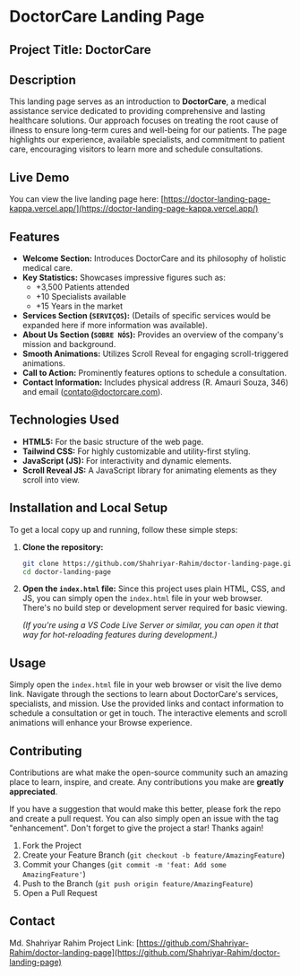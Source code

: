 # DoctorCare Landing Page

## Project Title: DoctorCare

## Description

This landing page serves as an introduction to **DoctorCare**, a medical assistance service dedicated to providing comprehensive and lasting healthcare solutions. Our approach focuses on treating the root cause of illness to ensure long-term cures and well-being for our patients. The page highlights our experience, available specialists, and commitment to patient care, encouraging visitors to learn more and schedule consultations.

## Live Demo

You can view the live landing page here: [https://doctor-landing-page-kappa.vercel.app/](https://doctor-landing-page-kappa.vercel.app/)

## Features

* **Welcome Section:** Introduces DoctorCare and its philosophy of holistic medical care.
* **Key Statistics:** Showcases impressive figures such as:
    * +3,500 Patients attended
    * +10 Specialists available
    * +15 Years in the market
* **Services Section (`SERVIÇOS`):** (Details of specific services would be expanded here if more information was available).
* **About Us Section (`SOBRE NÓS`):** Provides an overview of the company's mission and background.
* **Smooth Animations:** Utilizes Scroll Reveal for engaging scroll-triggered animations.
* **Call to Action:** Prominently features options to schedule a consultation.
* **Contact Information:** Includes physical address (R. Amauri Souza, 346) and email (contato@doctorcare.com).

## Technologies Used

* **HTML5:** For the basic structure of the web page.
* **Tailwind CSS:** For highly customizable and utility-first styling.
* **JavaScript (JS):** For interactivity and dynamic elements.
* **Scroll Reveal JS:** A JavaScript library for animating elements as they scroll into view.

## Installation and Local Setup

To get a local copy up and running, follow these simple steps:

1.  **Clone the repository:**
    ```bash
    git clone https://github.com/Shahriyar-Rahim/doctor-landing-page.git
    cd doctor-landing-page
    ```
2.  **Open the `index.html` file:** Since this project uses plain HTML, CSS, and JS, you can simply open the `index.html` file in your web browser. There's no build step or development server required for basic viewing.

    *(If you're using a VS Code Live Server or similar, you can open it that way for hot-reloading features during development.)*

## Usage

Simply open the `index.html` file in your web browser or visit the live demo link. Navigate through the sections to learn about DoctorCare's services, specialists, and mission. Use the provided links and contact information to schedule a consultation or get in touch. The interactive elements and scroll animations will enhance your Browse experience.

## Contributing

Contributions are what make the open-source community such an amazing place to learn, inspire, and create. Any contributions you make are **greatly appreciated**.

If you have a suggestion that would make this better, please fork the repo and create a pull request. You can also simply open an issue with the tag "enhancement".
Don't forget to give the project a star! Thanks again!

1.  Fork the Project
2.  Create your Feature Branch (`git checkout -b feature/AmazingFeature`)
3.  Commit your Changes (`git commit -m 'feat: Add some AmazingFeature'`)
4.  Push to the Branch (`git push origin feature/AmazingFeature`)
5.  Open a Pull Request


## Contact

Md. Shahriyar Rahim 
Project Link: [https://github.com/Shahriyar-Rahim/doctor-landing-page](https://github.com/Shahriyar-Rahim/doctor-landing-page)